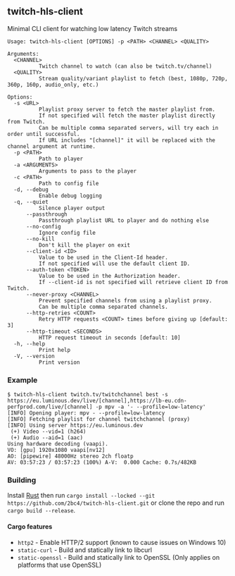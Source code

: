 ## twitch-hls-client
Minimal CLI client for watching low latency Twitch streams

```
Usage: twitch-hls-client [OPTIONS] -p <PATH> <CHANNEL> <QUALITY>

Arguments:
  <CHANNEL>
          Twitch channel to watch (can also be twitch.tv/channel)
  <QUALITY>
          Stream quality/variant playlist to fetch (best, 1080p, 720p, 360p, 160p, audio_only, etc.)

Options:
  -s <URL>
          Playlist proxy server to fetch the master playlist from.
          If not specified will fetch the master playlist directly from Twitch.
          Can be multiple comma separated servers, will try each in order until successful.
          If URL includes "[channel]" it will be replaced with the channel argument at runtime.
  -p <PATH>
          Path to player
  -a <ARGUMENTS>
          Arguments to pass to the player
  -c <PATH>
          Path to config file
  -d, --debug
          Enable debug logging
  -q, --quiet
          Silence player output
      --passthrough
          Passthrough playlist URL to player and do nothing else
      --no-config
          Ignore config file
      --no-kill
          Don't kill the player on exit
      --client-id <ID>
          Value to be used in the Client-Id header.
          If not specified will use the default client ID.
      --auth-token <TOKEN>
          Value to be used in the Authorization header.
          If --client-id is not specified will retrieve client ID from Twitch.
      --never-proxy <CHANNEL>
          Prevent specified channels from using a playlist proxy.
          Can be multiple comma separated channels.
      --http-retries <COUNT>
          Retry HTTP requests <COUNT> times before giving up [default: 3]
      --http-timeout <SECONDS>
          HTTP request timeout in seconds [default: 10]
  -h, --help
          Print help
  -V, --version
          Print version
```

### Example
```
$ twitch-hls-client twitch.tv/twitchchannel best -s https://eu.luminous.dev/live/[channel],https://lb-eu.cdn-perfprod.com/live/[channel] -p mpv -a '- --profile=low-latency'
[INFO] Opening player: mpv - --profile=low-latency
[INFO] Fetching playlist for channel twitchchannel (proxy)
[INFO] Using server https://eu.luminous.dev
 (+) Video --vid=1 (h264)
 (+) Audio --aid=1 (aac)
Using hardware decoding (vaapi).
VO: [gpu] 1920x1080 vaapi[nv12]
AO: [pipewire] 48000Hz stereo 2ch floatp
AV: 03:57:23 / 03:57:23 (100%) A-V:  0.000 Cache: 0.7s/482KB
```

### Building
Install [Rust](https://rustup.rs) then run `cargo install --locked --git https://github.com/2bc4/twitch-hls-client.git` or clone the repo and run `cargo build --release`.

#### Cargo features
- `http2` - Enable HTTP/2 support (known to cause issues on Windows 10)
- `static-curl` - Build and statically link to libcurl
- `static-openssl` - Build and statically link to OpenSSL (Only applies on platforms that use OpenSSL)
